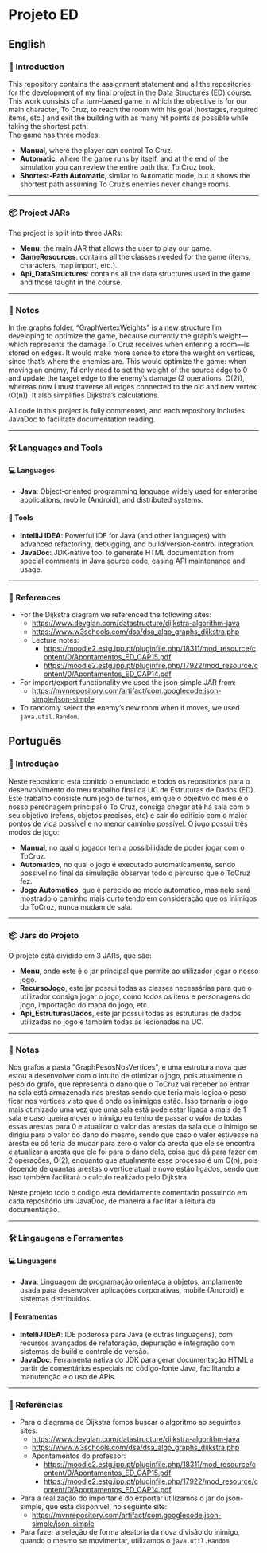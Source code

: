 # Projeto ED
## English
### 📌 Introduction
This repository contains the assignment statement and all the repositories for the development of my final project in the Data Structures (ED) course. This work consists of a turn‑based game in which the objective is for our main character, To Cruz, to reach the room with his goal (hostages, required items, etc.) and exit the building with as many hit points as possible while taking the shortest path.  
The game has three modes:
- **Manual**, where the player can control To Cruz.  
- **Automatic**, where the game runs by itself, and at the end of the simulation you can review the entire path that To Cruz took.  
- **Shortest‑Path Automatic**, similar to Automatic mode, but it shows the shortest path assuming To Cruz’s enemies never change rooms.  

---
### 📦 Project JARs
The project is split into three JARs:
- **Menu**: the main JAR that allows the user to play our game.  
- **GameResources**: contains all the classes needed for the game (items, characters, map import, etc.).  
- **Api_DataStructures**: contains all the data structures used in the game and those taught in the course.  

---
### 📝 Notes
In the graphs folder, “GraphVertexWeights” is a new structure I’m developing to optimize the game, because currently the graph’s weight—which represents the damage To Cruz receives when entering a room—is stored on edges. It would make more sense to store the weight on vertices, since that’s where the enemies are. This would optimize the game: when moving an enemy, I’d only need to set the weight of the source edge to 0 and update the target edge to the enemy’s damage (2 operations, O(2)), whereas now I must traverse all edges connected to the old and new vertex (O(n)). It also simplifies Dijkstra’s calculations.

All code in this project is fully commented, and each repository includes JavaDoc to facilitate documentation reading.

---
### 🛠️ Languages and Tools
#### 💻 Languages
- **Java**: Object‑oriented programming language widely used for enterprise applications, mobile (Android), and distributed systems.

#### 🧰 Tools
- **IntelliJ IDEA**: Powerful IDE for Java (and other languages) with advanced refactoring, debugging, and build/version‑control integration.  
- **JavaDoc**: JDK‑native tool to generate HTML documentation from special comments in Java source code, easing API maintenance and usage.  

---
### 📑 References
- For the Dijkstra diagram we referenced the following sites:  
  - https://www.devglan.com/datastructure/dijkstra-algorithm-java  
  - https://www.w3schools.com/dsa/dsa_algo_graphs_dijkstra.php  
  - Lecture notes:  
    - https://moodle2.estg.ipp.pt/pluginfile.php/18311/mod_resource/content/0/Apontamentos_ED_CAP15.pdf  
    - https://moodle2.estg.ipp.pt/pluginfile.php/17922/mod_resource/content/0/Apontamentos_ED_CAP14.pdf  
- For import/export functionality we used the json‑simple JAR from:  
  - https://mvnrepository.com/artifact/com.googlecode.json-simple/json-simple  
- To randomly select the enemy’s new room when it moves, we used `java.util.Random`.
  
## Português
### 📌 Introdução
Neste repostiorio está conitdo o enunciado e todos os repositorios para o desenvolvimento do meu trabalho final da UC de Estruturas de Dados (ED). Este trabalho consiste num jogo de turnos, em que o objeitvo do meu é o nosso personagem principal o To Cruz, consiga chegar até há sala com o seu objetivo (refens, objetos precisos, etc) e sair do edificio com o maior pontos de vida possível e no menor caminho possível. 
O jogo possui três modos de jogo:
- **Manual**, no qual o jogador tem a possibilidade de poder jogar com o ToCruz.
- **Automatico**, no qual o jogo é executado automaticamente, sendo possivel no final da simulação observar todo o percurso que o ToCruz fez.
- **Jogo Automatico**, que é parecido ao modo automatico, mas nele será mostrado o caminho mais curto tendo em consideração que os inimigos do ToCruz, nunca mudam de sala.

---
### 📦 Jars do Projeto
O projeto está dividido em 3 JARs, que são:
- **Menu**, onde este é o jar principal que permite ao utilizador jogar o nosso jogo.
- **RecursoJogo**, este jar possui todas as classes necessárias para que o utilizador consiga jogar o jogo, como todos os itens e personagens do jogo, importação do mapa do jogo, etc.
- **Api_EstruturasDados**, este jar possui todas as estruturas de dados utilizadas no jogo e também todas as lecionadas na UC.

---
### 📝 Notas
Nos grafos a pasta "GraphPesosNosVertices", é uma estrutura nova que estou a desenvolver com o intuito de otimizar o jogo, pois atualmente o peso do grafo, que representa o dano que o ToCruz vai receber ao entrar na sala está armazenada nas arestas sendo que teria mais logica o peso ficar nos vertices visto que é onde os inimigos estão. Isso tornaria o jogo mais otimizado uma vez que uma sala está pode estar ligada a mais de 1 sala e caso queira mover o inimigo eu tenho de passar o valor de todas essas arestas para 0 e atualizar o valor das arestas da sala que o inimigo se dirigiu para o valor do dano do mesmo, sendo que caso o valor estivesse na aresta eu só teria de mudar para zero o valor da aresta que ele se encontra e atualizar a aresta que ele foi para o dano dele, coisa que dá para fazer em 2 operações, O(2), enquanto que atualmente esse processo é um O(n), pois depende de quantas arestas o vertice atual e novo estão ligados, sendo que isso também facilitará o calculo realizado pelo Dijkstra.

Neste projeto todo o codigo está devidamente comentado possuindo em cada repositório um JavaDoc, de maneira a facilitar a leitura da documentação.

---
### 🛠️ Lingaugens e Ferramentas
#### 💻 Linguagens
- **Java**: Linguagem de programação orientada a objetos, amplamente usada para desenvolver aplicações corporativas, mobile (Android) e sistemas distribuídos.

#### 🧰 Ferramentas
- **IntelliJ IDEA**: IDE poderosa para Java (e outras linguagens), com recursos avançados de refatoração, depuração e integração com sistemas de build e controle de versão.  
- **JavaDoc**: Ferramenta nativa do JDK para gerar documentação HTML a partir de comentários especiais no código-fonte Java, facilitando a manutenção e o uso de APIs.  

---
### 📑 Referências
- Para o diagrama de Dijkstra fomos buscar o algoritmo ao seguintes sites:  
  - https://www.devglan.com/datastructure/dijkstra-algorithm-java  
  - https://www.w3schools.com/dsa/dsa_algo_graphs_dijkstra.php  
  - Apontamentos do professor:  
    - https://moodle2.estg.ipp.pt/pluginfile.php/18311/mod_resource/content/0/Apontamentos_ED_CAP15.pdf  
    - https://moodle2.estg.ipp.pt/pluginfile.php/17922/mod_resource/content/0/Apontamentos_ED_CAP14.pdf  
- Para a realização do importar e do exportar utilizamos o jar do json-simple, que está disponível, no seguinte site:  
  - https://mvnrepository.com/artifact/com.googlecode.json-simple/json-simple  
- Para fazer a seleção de forma aleatoria da nova divisão do inimigo, quando o mesmo se movimentar, utilizamos o `java.util.Random`
